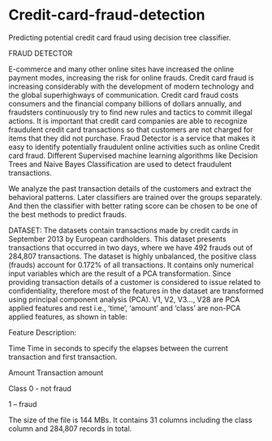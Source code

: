 # Credit-card-fraud-detection
Predicting potential credit card fraud using decision tree classifier.

FRAUD DETECTOR

E-commerce and many other online sites have increased the online payment modes, increasing the risk for online frauds. Credit card fraud is increasing considerably with the development of modern technology and the global superhighways of communication. Credit card fraud costs consumers and the financial company billions of dollars annually, and fraudsters continuously try to find new rules and tactics to commit illegal actions. It is important that credit card companies are able to recognize fraudulent credit card transactions so that customers are not charged for items that they did not purchase.
Fraud Detector is a service that makes it easy to identify potentially fraudulent online activities such as online Credit card fraud.
Different Supervised machine learning algorithms like Decision Trees and Naive Bayes Classification are used to detect fraudulent transactions.

We analyze the past transaction details of the customers and extract the behavioral patterns. Later classifiers are trained over the groups separately. And then the classifier with better rating score can be chosen to be one of the best methods to predict frauds.

DATASET:
The datasets contain transactions made by credit cards in September 2013 by European cardholders.
This dataset presents transactions that occurred in two days, where we have 492 frauds out of 284,807 transactions. The dataset is highly unbalanced, the positive class (frauds) account for 0.172% of all transactions.
It contains only numerical input variables which are the result of a PCA transformation.
Since providing transaction details of a customer is considered to issue related to confidentiality, therefore most of the features in the dataset are transformed using principal component analysis (PCA). V1, V2, V3..., V28 are PCA applied features and rest i.e., ‘time’, ‘amount’ and ‘class’ are non-PCA applied features, as shown in table:

Feature Description: 

Time
Time in seconds to specify the elapses between the current transaction and first transaction.

Amount
Transaction amount

Class
0 - not fraud 

1 – fraud

The size of the file is 144 MBs. It contains 31 columns including the class column and 284,807 records in total.
